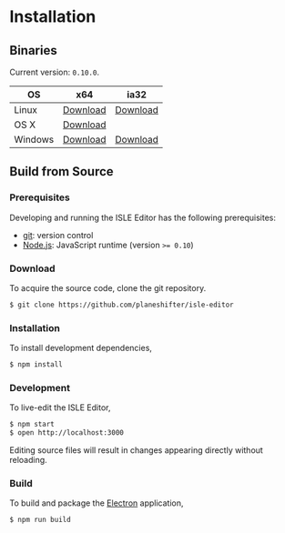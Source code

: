 # Installation

## Binaries

Current version: `0.10.0`.

| OS      | x64 | ia32 |
| ------- | --- | --- |
| Linux   | [Download][linux-x64] | [Download][linux-ia32] |
| OS X    | [Download][darwin-x64] |  |
| Windows | [Download][win32-x64] | [Download][win32-ia32] |

## Build from Source

### Prerequisites

Developing and running the ISLE Editor has the following prerequisites:

* [git][git]: version control
* [Node.js][node-js]: JavaScript runtime (version `>= 0.10`)


### Download

To acquire the source code, clone the git repository.

``` bash
$ git clone https://github.com/planeshifter/isle-editor
```

### Installation

To install development dependencies,

``` bash
$ npm install
```

### Development

To live-edit the ISLE Editor,

``` bash
$ npm start
$ open http://localhost:3000
```

Editing source files will result in changes appearing directly without reloading.

### Build

To build and package the [Electron][electron] application,

``` bash
$ npm run build
```

[electron]: http://electron.atom.io/
[git]: http://git-scm.com/
[node-js]: https://nodejs.org/en/
[darwin-x64]: https://github.com/Planeshifter/isle-editor/releases/download/v0.10.0/darwin-x64.zip
[linux-x64]: https://github.com/Planeshifter/isle-editor/releases/download/v0.10.0/linux-x64.zip
[linux-ia32]: https://github.com/Planeshifter/isle-editor/releases/download/v0.10.0/linux-ia32.zip
[win32-ia32]: https://github.com/Planeshifter/isle-editor/releases/download/v0.10.0/win32-ia32.zip
[win32-x64]: https://github.com/Planeshifter/isle-editor/releases/download/v0.10.0/win32-x64.zip
